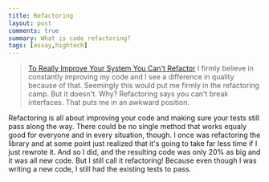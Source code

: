 ```yaml
---
title: Refactoring
layout: post
comments: true
summary: What is code refactoring?
tags: [essay,hightech]
---
```


> [To Really Improve Your System You Can't Refactor](http://radio.weblogs.com/0103955/categories/stupidHumanProgramming/2005/10/24.html#a202 "24.txt")
> I firmly believe in constantly improving my code and I see a
> difference in quality because of that. Seemingly this would put me
> firmly in the refactoring camp. But it doesn't. Why? Refactoring says
> you can't break interfaces. That puts me in an awkward position.

Refactoring is all about improving your code and making sure your tests
still pass along the way. There could be no single method that works
equaly good for everyone and in every situation, though. I once was
refactoring the library and at some point just realized that it's going
to take far less time if I just rewrote it. And so I did, and the
resulting code was only 20% as big and it was all new code. But I still
call it refactoring! Because even though I was writing a new code, I
still had the existing tests to pass.
